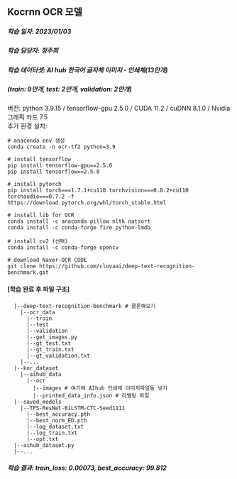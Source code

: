 ## Kocrnn OCR 모델
##### 학습 일자: 2023/01/03
##### 학습 담당자: 정주희
##### **학습 데이터셋**: AI hub 한국어 글자체 이미지 - 인쇄체(13만개)  
##### (train: 9만개, test: 2만개, validation: 2만개)  
버전: python 3.9.15 / tensorflow-gpu 2.5.0 / CUDA 11.2 / cuDNN 8.1.0 / Nvidia 그래픽 카드 7.5  
추가 환경 설치:  
```  
# anaconda env 생성
conda create -n ocr-tf2 python=3.9

# install tensorflow
pip install tensorflow-gpu==2.5.0
pip install tensorflow==2.5.0

# install pytorch
pip install torch===1.7.1+cu110 torchvision===0.8.2+cu110 torchaudio===0.7.2 -f https://download.pytorch.org/whl/torch_stable.html

# install lib for OCR
conda install -c anaconda pillow nltk natsort
conda install -c conda-forge fire python-lmdb

# install cv2 (선택)
conda install -c conda-forge opencv

# download Naver-OCR CODE
git clone https://github.com/clovaai/deep-text-recognition-benchmark.git
```

#### [학습 완료 후 파일 구조]
```  
  |--deep-text-recognition-benchmark # 클론해오기
    |--ocr_data
      |--train
      |--test
      |--validation
      |--get_images.py
      |--gt_test.txt
      |--gt_train.txt
      |--gt_validation.txt
    |--...
  |--kor_dataset
    |--aihub_data
      |--ocr
        |--images # 여기에 AIhub 인쇄체 이미지파일들 넣기
        |--printed_data_info.json # 라벨링 파일
  |--saved_models
    |--TPS-ResNet-BiLSTM-CTC-Seed1111
      |--best_accuracy.pth
      |--best_norm_ED.pth
      |--log_dataset.txt
      |--log_train.txt
      |--opt.txt
  |--aihub_dataset.py
  |--...
```
##### 학습 결과: train_loss: 0.00073, best_accuracy: 99.812
